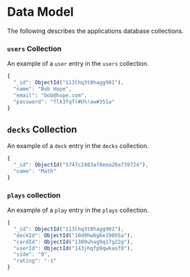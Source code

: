 # Data Model

The following describes the applications database collections.

### `users` Collection

An example of a `user` entry in the `users` collection.

```js
{
  "_id": ObjectId("113lhq3t8hagg901"),
  "name": "Bob Hope",
  "email": "bob@hope.com",
  "password": "flk3fqT(#U%!aw#351a"
}
```

## `decks` Collection

An example of a `deck` entry in the `decks` collection.

```js
{
  "_id": ObjectId("5747c2483af8eea20a739724"),
  "name": "Math"
}
```

### `plays` collection

An example of a `play` entry in the `plays` collection.

```js
{
  "_id": ObjectId("113lhq3t8hagg901"),
  "deckId": ObjectId("10d9hw6g6e198h5a"),
  "cardId": ObjectId("1309uhag9q17g22g"),
  "userId": ObjectId("143jhqfp9qwkasf8"),
  "side": "0",
  "rating": "-1" 
}
```
